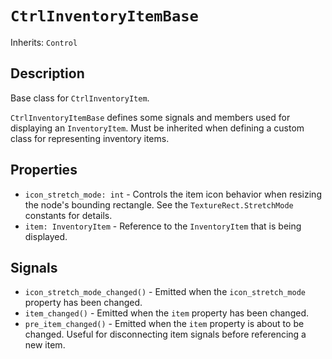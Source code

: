 # `CtrlInventoryItemBase`

Inherits: `Control`

## Description

Base class for `CtrlInventoryItem`.

`CtrlInventoryItemBase` defines some signals and members used for displaying an `InventoryItem`. Must be inherited when defining a custom class for representing inventory items.

## Properties

* `icon_stretch_mode: int` - Controls the item icon behavior when resizing the node's bounding rectangle. See the `TextureRect.StretchMode` constants for details.
* `item: InventoryItem` - Reference to the `InventoryItem` that is being displayed.

## Signals

* `icon_stretch_mode_changed()` - Emitted when the `icon_stretch_mode` property has been changed.
* `item_changed()` - Emitted when the `item` property has been changed.
* `pre_item_changed()` - Emitted when the `item` property is about to be changed. Useful for disconnecting item signals before referencing a new item.


